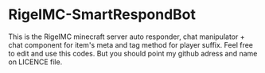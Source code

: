 # RigelMC-SmartRespondBot
 This is the RigelMC minecraft server auto responder, chat manipulator + chat component for item's meta and tag method for player suffix.
  Feel free to edit and use this codes. But you should point my github adress and name on LICENCE file.
